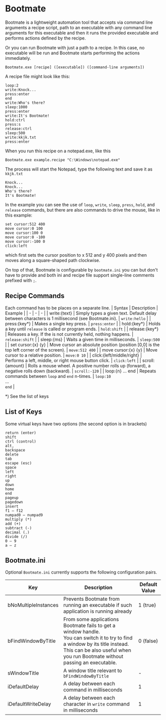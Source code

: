 # Bootmate

Bootmate is a lightweight automation tool that accepts via command line arguments a recipe script, path to an executable with any command line arguments for this executable and then it runs the provided executable and performs actions defined by the recipe.

Or you can run Bootmate with just a path to a recipe. In this case, no executable will be run and Bootmate starts performing the actions immediately.
```
Bootmate.exe [recipe] ([executable]) ([command-line arguments])
```

A recipe file might look like this:
```
loop:2
write:Knock...
press:enter
end
write:Who's there?
sleep:1000
press:enter
write:It's Bootmate!
hold:ctrl
press:s
release:ctrl
sleep:500
write:kkjk.txt
press:enter
```
When you run this recipe on a notepad.exe, like this
```
Bootmate.exe example.recipe "C:\Windows\notepad.exe"
```
The process will start the Notepad, type the following text and save it as `kkjk.txt`
```
Knock...
Knock...
Who's there?
It's Bootmate!
````
In the example you can see the use of `loop`, `write`, `sleep`, `press`, `hold`, and `release` commands, but there are also commands to drive the mouse, like in this example:
```
set cursor:512 400
move cursor:0 100
move cursor:100 0
move cursor:0 -100
move cursor:-100 0
click:left
```
which first sets the cursor position to x 512 and y 400 pixels and then moves along a square-shaped path clockwise.

On top of that, Bootmate is configurable by `bootmate.ini` you can but don't have to provide and both ini and recipe file support single-line comments prefixed with `;`.

## Recipe Commands
Each command has to be places on a separate line.
| Syntax | Description | Example |
| - | - | - |
| write:{text} | Simply types a given text. Default delay between characters is 1 millisecond (see Bootmate.ini). | ```write:hello``` |
| press:{key*} | Makes a single key press. | ```press:enter``` |
| hold:{key*} | Holds a key until `release` is called or program ends. | ```hold:shift``` |
| release:{key*} | Releases a key. If the is not currently held, nothing happens. | ```release:shift``` |
| sleep:{ms} | Waits a given time in milliseconds. | ```sleep:500``` |
| set cursor:{x} {y} | Move cursor an absolute position (position [0,0] is the top left corner of the screen). | ```move:512 400``` |
| move cursor:{x} {y} | Move cursor to a relative position. | ```move:0 10``` |
| click:{left/middle/right} | Performs a left, middle, or right mouse button click. | ```click:left``` |
| scroll:{amount} | Rolls a mouse wheel. A positive number rolls up (forward), a negative rolls down (backward). | ```scroll:-120``` |
| loop:{n} ... end | Repeats commands between `loop` and `end` n-times. | ```loop:10``` <br/>...<br/> ```end``` |

*) See the list of keys

## List of Keys
Some virtual keys have two options (the second option is in brackets)
```
return (enter)
shift
ctrl (control)
alt,
backspace
delete
tab
escape (esc)
space
left
right
up
down
home
end
pageup
pagedown
insert
f1 — f12
numpad0 — numpad9
multiply (*)
add (+)
subtract (-)
decimal (.)
divide (/)
0 — 9
a — z
```

## Bootmate.ini
Optional `Bootmate.ini` currently supports the following configuration pairs.

| Key | Description | Default Value |
| - | - | - |
| bNoMultipleInstances | Prevents Bootmate from running an executable if such application is running already | 1 (true)
| bFindWindowByTitle | From some applications Bootmate fails to get a window handle.<br/>You can switch it to try to find a window by its title instead.<br/>This can be also useful when you run Bootmate without passing an executable. | 0 (false) |
| sWindowTitle | A window title relevant to `bFindWindowByTitle` | - |
| iDefaultDelay | A delay between each command in milliseconds | 1 |
| iDefaultWriteDelay | A delay between each character in `write` command in milliseconds | 1 |